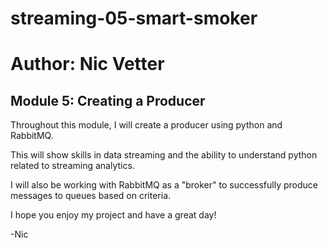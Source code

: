# streaming-05-smart-smoker
# Author: Nic Vetter
## Module 5: Creating a Producer

Throughout this module, I will create a producer using python and RabbitMQ. 

This will show skills in data streaming and the ability to understand python related to streaming analytics. 

I will also be working with RabbitMQ as a "broker" to successfully produce messages to queues based on criteria. 

I hope you enjoy my project and have a great day!

-Nic
